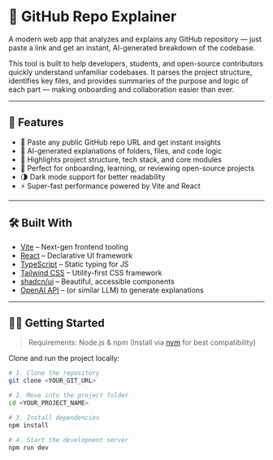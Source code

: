 # 🧠 GitHub Repo Explainer

A modern web app that analyzes and explains any GitHub repository — just paste a link and get an instant, AI-generated breakdown of the codebase.

This tool is built to help developers, students, and open-source contributors quickly understand unfamiliar codebases. It parses the project structure, identifies key files, and provides summaries of the purpose and logic of each part — making onboarding and collaboration easier than ever.

---

## 🚀 Features

- 🔗 Paste any public GitHub repo URL and get instant insights  
- 🤖 AI-generated explanations of folders, files, and code logic  
- 📁 Highlights project structure, tech stack, and core modules  
- 🧠 Perfect for onboarding, learning, or reviewing open-source projects  
- 🌗 Dark mode support for better readability  
- ⚡ Super-fast performance powered by Vite and React

---

## 🛠️ Built With

- [Vite](https://vitejs.dev/) – Next-gen frontend tooling
- [React](https://reactjs.org/) – Declarative UI framework
- [TypeScript](https://www.typescriptlang.org/) – Static typing for JS
- [Tailwind CSS](https://tailwindcss.com/) – Utility-first CSS framework
- [shadcn/ui](https://ui.shadcn.com/) – Beautiful, accessible components
- [OpenAI API](https://platform.openai.com/) – (or similar LLM) to generate explanations

---

## 🧑‍💻 Getting Started

> Requirements: Node.js & npm (Install via [nvm](https://github.com/nvm-sh/nvm#installing-and-updating) for best compatibility)

Clone and run the project locally:

```bash
# 1. Clone the repository
git clone <YOUR_GIT_URL>

# 2. Move into the project folder
cd <YOUR_PROJECT_NAME>

# 3. Install dependencies
npm install

# 4. Start the development server
npm run dev
